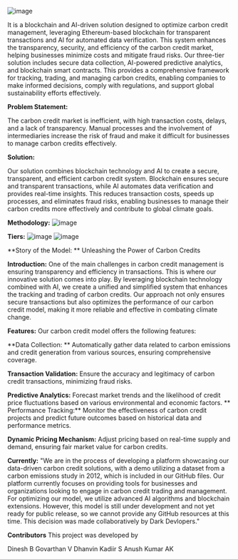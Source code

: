 ![image](https://github.com/user-attachments/assets/00097904-4ef3-4811-8253-6fcf16be3c03)

It is a blockchain and AI-driven solution designed to optimize carbon credit management, leveraging Ethereum-based blockchain for transparent transactions and AI for automated data verification. This system enhances the transparency, security, and efficiency of the carbon credit market, helping businesses minimize costs and mitigate fraud risks.
Our three-tier solution includes secure data collection, AI-powered predictive analytics, and blockchain smart contracts. This provides a comprehensive framework for tracking, trading, and managing carbon credits, enabling companies to make informed decisions, comply with regulations, and support global sustainability efforts effectively.

**Problem Statement:**

The carbon credit market is inefficient, with high transaction costs, delays, and a lack of transparency. Manual processes and the involvement of intermediaries increase the risk of fraud and make it difficult for businesses to manage carbon credits effectively.

**Solution:**

Our solution combines blockchain technology and AI to create a secure, transparent, and efficient carbon credit system. Blockchain ensures secure and transparent transactions, while AI automates data verification and provides real-time insights. This reduces transaction costs, speeds up processes, and eliminates fraud risks, enabling businesses to manage their carbon credits more effectively and contribute to global climate goals.

**Methodology:**
![image](https://github.com/user-attachments/assets/3065fddb-a12e-4e94-9dc1-244c4589a15f)

**Tiers:**
![image](https://github.com/user-attachments/assets/a8a64d38-ce49-4251-a400-9ac978b96971)
![image](https://github.com/user-attachments/assets/3c73aa1e-88af-4e82-8f73-e6bde20295f9)

**Story of the Model: **
Unleashing the Power of Carbon Credits

**Introduction:**
One of the main challenges in carbon credit management is ensuring transparency and efficiency in transactions. This is where our innovative solution comes into play. By leveraging blockchain technology combined with AI, we create a unified and simplified system that enhances the tracking and trading of carbon credits. Our approach not only ensures secure transactions but also optimizes the performance of our carbon credit model, making it more reliable and effective in combating climate change.

**Features:**
Our carbon credit model offers the following features:

**Data Collection: ** 
Automatically gather data related to carbon emissions and credit generation from various sources, ensuring comprehensive coverage.

**Transaction Validation:** 
Ensure the accuracy and legitimacy of carbon credit transactions, minimizing fraud risks.

**Predictive Analytics:** 
Forecast market trends and the likelihood of credit price fluctuations based on various environmental and economic factors.
**
Performance Tracking:**
Monitor the effectiveness of carbon credit projects and predict future outcomes based on historical data and performance metrics.

**Dynamic Pricing Mechanism:** 
Adjust pricing based on real-time supply and demand, ensuring fair market value for carbon credits.


**Currently:**
"We are in the process of developing a platform showcasing our data-driven carbon credit solutions, with a demo utilizing a dataset from a carbon emissions study in 2012, which is included in our GitHub files. Our platform currently focuses on providing tools for businesses and organizations looking to engage in carbon credit trading and management. For optimizing our model, we utilize advanced AI algorithms and blockchain extensions. However, this model is still under development and not yet ready for public release, so we cannot provide any GitHub resources at this time. This decision was made collaboratively by Dark Devlopers."

**Contributors**
This project was developed by

Dinesh B
Govarthan V
Dhanvin Kadiir S
Anush Kumar AK





